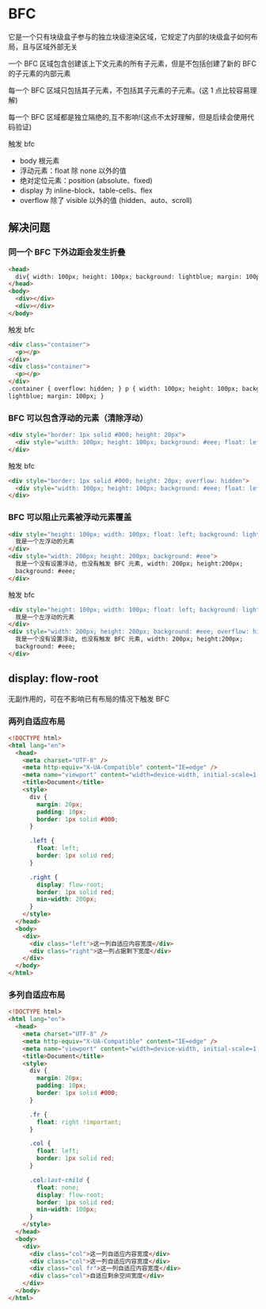 # BFC

它是一个只有块级盒子参与的独立块级渲染区域，它规定了内部的块级盒子如何布局，且与区域外部无关

一个 BFC 区域包含创建该上下文元素的所有子元素，但是不包括创建了新的 BFC 的子元素的内部元素

每一个 BFC 区域只包括其子元素，不包括其子元素的子元素。(这 1 点比较容易理解)

每一个 BFC 区域都是独立隔绝的,互不影响!(这点不太好理解，但是后续会使用代码验证)

触发 bfc

- body 根元素
- 浮动元素：float 除 none 以外的值
- 绝对定位元素：position (absolute、fixed)
- display 为 inline-block、table-cells、flex
- overflow 除了 visible 以外的值 (hidden、auto、scroll)

## 解决问题

### 同一个 BFC 下外边距会发生折叠

```html
<head>
  div{ width: 100px; height: 100px; background: lightblue; margin: 100px; }
</head>
<body>
  <div></div>
  <div></div>
</body>
```

触发 bfc

```html
<div class="container">
  <p></p>
</div>
<div class="container">
  <p></p>
</div>
.container { overflow: hidden; } p { width: 100px; height: 100px; background:
lightblue; margin: 100px; }
```

### BFC 可以包含浮动的元素（清除浮动）

```html
<div style="border: 1px solid #000; height: 20px">
  <div style="width: 100px; height: 100px; background: #eee; float: left"></div>
</div>
```

触发 bfc

```html
<div style="border: 1px solid #000; height: 20px; overflow: hidden">
  <div style="width: 100px; height: 100px; background: #eee; float: left"></div>
</div>
```

### BFC 可以阻止元素被浮动元素覆盖

```html
<div style="height: 100px; width: 100px; float: left; background: lightblue">
  我是一个左浮动的元素
</div>
<div style="width: 200px; height: 200px; background: #eee">
  我是一个没有设置浮动, 也没有触发 BFC 元素, width: 200px; height:200px;
  background: #eee;
</div>
```

触发 bfc

```html
<div style="height: 100px; width: 100px; float: left; background: lightblue">
  我是一个左浮动的元素
</div>
<div style="width: 200px; height: 200px; background: #eee; overflow: hidden">
  我是一个没有设置浮动, 也没有触发 BFC 元素, width: 200px; height:200px;
  background: #eee;
</div>
```

## display: flow-root

无副作用的，可在不影响已有布局的情况下触发 BFC

### 两列自适应布局

```html
<!DOCTYPE html>
<html lang="en">
  <head>
    <meta charset="UTF-8" />
    <meta http-equiv="X-UA-Compatible" content="IE=edge" />
    <meta name="viewport" content="width=device-width, initial-scale=1.0" />
    <title>Document</title>
    <style>
      div {
        margin: 20px;
        padding: 10px;
        border: 1px solid #000;
      }

      .left {
        float: left;
        border: 1px solid red;
      }

      .right {
        display: flow-root;
        border: 1px solid red;
        min-width: 200px;
      }
    </style>
  </head>
  <body>
    <div>
      <div class="left">这一列自适应内容宽度</div>
      <div class="right">这一列占据剩下宽度</div>
    </div>
  </body>
</html>
```

### 多列自适应布局

```html
<!DOCTYPE html>
<html lang="en">
  <head>
    <meta charset="UTF-8" />
    <meta http-equiv="X-UA-Compatible" content="IE=edge" />
    <meta name="viewport" content="width=device-width, initial-scale=1.0" />
    <title>Document</title>
    <style>
      div {
        margin: 20px;
        padding: 10px;
        border: 1px solid #000;
      }

      .fr {
        float: right !important;
      }

      .col {
        float: left;
        border: 1px solid red;
      }

      .col:last-child {
        float: none;
        display: flow-root;
        border: 1px solid red;
        min-width: 100px;
      }
    </style>
  </head>
  <body>
    <div>
      <div class="col">这一列自适应内容宽度</div>
      <div class="col">这一列自适应内容宽度</div>
      <div class="col fr">这一列自适应内容宽度</div>
      <div class="col">自适应剩余空间宽度</div>
    </div>
  </body>
</html>
```
